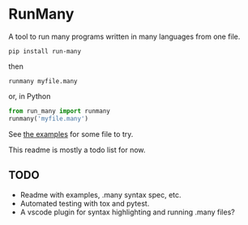 # RunMany

A tool to run many programs written in many languages from one file.

```console
pip install run-many
```

then

```console
runmany myfile.many
```

or, in Python

```py
from run_many import runmany
runmany('myfile.many')
```  

See [the examples](https://github.com/discretegames/runmany/tree/main/examples) for some file to try.

This readme is mostly a todo list for now.

## TODO

- Readme with examples, .many syntax spec, etc.
- Automated testing with tox and pytest.
- A vscode plugin for syntax highlighting and running .many files?
